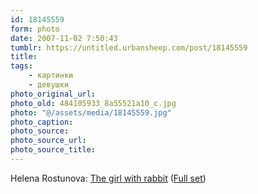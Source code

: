 ```yaml
---
id: 18145559
form: photo
date: 2007-11-02 7:50:43
tumblr: https://untitled.urbansheep.com/post/18145559
title:
tags:
    - картинки
    - девушки
photo_original_url:
photo_old: 484105933_8a55521a10_c.jpg
photo: "@/assets/media/18145559.jpg"
photo_caption:
photo_source:
photo_source_url:
photo_source_title:
---
```


<p>Helena Rostunova: <a href="http://www.flickr.com/photos/helenarostunova/484105933/">The girl with rabbit</a> (<a href="http://www.flickr.com/photos/helenarostunova/sets/72157600056812718/">Full set</a>)</p>
